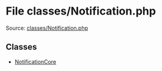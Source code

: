 File classes/Notification.php
=========

Source: [classes/Notification.php](https://github.com/PrestaShop/PrestaShop/blob/1.5.4.1/classes/Notification.php)


Classes
-------

* [NotificationCore](class.NotificationCore.md)

